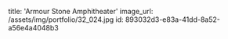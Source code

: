 title: 'Armour Stone Amphitheater'
image_url: /assets/img/portfolio/32_024.jpg
id: 893032d3-e83a-41dd-8a52-a56e4a4048b3

